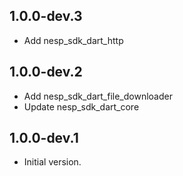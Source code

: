 ## 1.0.0-dev.3

- Add nesp_sdk_dart_http

## 1.0.0-dev.2
- Add nesp_sdk_dart_file_downloader
- Update nesp_sdk_dart_core

## 1.0.0-dev.1

- Initial version.

